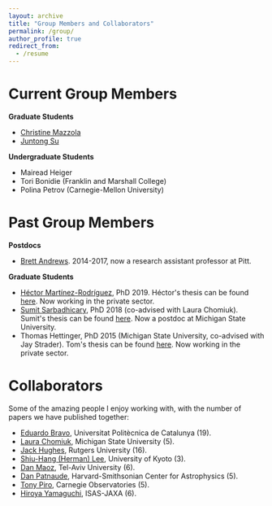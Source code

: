 ```yaml
---
layout: archive
title: "Group Members and Collaborators"
permalink: /group/
author_profile: true
redirect_from:
  - /resume
---
```


Current Group Members
===

**Graduate Students**

* [Christine Mazzola](https://www.physicsandastronomy.pitt.edu/people/christine-mazzola)
* [Juntong Su](https://www.physicsandastronomy.pitt.edu/people/juntong-su)

**Undergraduate Students**

* Mairead Heiger 
* Tori Bonidie (Franklin and Marshall College)
* Polina Petrov (Carnegie-Mellon University)

Past Group Members
===

**Postdocs**

* [Brett Andrews](http://www.pitt.edu/~andrewsb/). 2014-2017, now a research assistant professor at Pitt. 

**Graduate Students**

* [Héctor Martínez-Rodríguez](https://github.com/hector-mr), PhD 2019. Héctor's thesis can be found [here](http://d-scholarship.pitt.edu/36555/). Now working in the private sector.
* [Sumit Sarbadhicary](https://sks67.github.io/), PhD 2018 (co-advised with Laura Chomiuk). Sumit's thesis can be found [here](http://d-scholarship.pitt.edu/35166/). Now a postdoc at Michigan State University.
* Thomas Hettinger, PhD 2015 (Michigan State University, co-advised with Jay Strader). Tom's thesis can be found [here](https://d.lib.msu.edu/etd/3466/datastream/OBJ/view). Now working in the private sector.

Collaborators
===

Some of the amazing people I enjoy working with, with the number of papers we have published together:

* [Eduardo Bravo](http://directori.upc.edu/directori/dadesPersona.jsp?id=1000322), Universitat Politècnica de Catalunya (19).
* [Laura Chomiuk](https://web.pa.msu.edu/people/chomiuk/index.html), Michigan State University (5).
* [Jack Hughes](http://www.physics.rutgers.edu/~jackph/), Rutgers University (16).
* [Shiu-Hang (Herman) Lee](http://www.kusastro.kyoto-u.ac.jp/~herman/Home.html), University of Kyoto (3).
* [Dan Maoz](http://www.astro.tau.ac.il/~dani/), Tel-Aviv University (6).
* [Dan Patnaude](http://hea-www.harvard.edu/~patnaude/), Harvard-Smithsonian Center for Astrophysics (5).
* [Tony Piro](http://users.obs.carnegiescience.edu/piro/), Carnegie Observatories (5).
* [Hiroya Yamaguchi](https://asd.gsfc.nasa.gov/Hiroya.Yamaguchi/), ISAS-JAXA (6).
